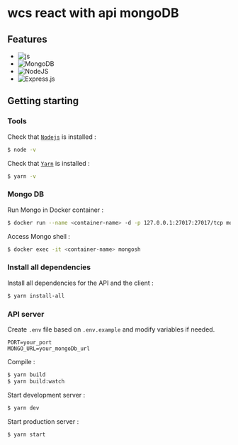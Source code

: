 # wcs react with api mongoDB

## Features

-   ![js](https://img.shields.io/badge/-JAVASCRIPT-black?style=plastic&logo=javascript)
-   ![MongoDB](https://img.shields.io/badge/MONGODB-black?style=plastic&logo=mongodb)
-   ![NodeJS](https://img.shields.io/badge/NODE.JS-black?style=plastic&logo=node.js)
-   ![Express.js](https://img.shields.io/badge/EXPRESS.JS-black?style=plastic&logo=express)

## Getting starting

### Tools

Check that [`Nodejs`](https://nodejs.org/en/download/) is installed :

```sh
$ node -v
```

Check that [`Yarn`](https://yarnpkg.com/en/docs/install) is installed :

```sh
$ yarn -v
```

### Mongo DB

Run Mongo in Docker container :

```sh
$ docker run --name <container-name> -d -p 127.0.0.1:27017:27017/tcp mongo
```

Access Mongo shell :

```sh
$ docker exec -it <container-name> mongosh
```

### Install all dependencies

Install all dependencies for the API and the client :

```sh
$ yarn install-all
```

### API server

Create `.env` file based on `.env.example` and modify variables if needed.

```env
PORT=your_port
MONGO_URL=your_mongoDb_url
```

Compile :

```sh
$ yarn build
$ yarn build:watch
```

Start development server :

```sh
$ yarn dev
```

Start production server :

```sh
$ yarn start
```
